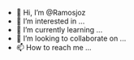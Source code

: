 - 👋 Hi, I’m @Ramosjoz
- 👀 I’m interested in ...
- 🌱 I’m currently learning ...
- 💞️ I’m looking to collaborate on ...
- 📫 How to reach me ...

<!---
Ramosjoz/Ramosjoz is a ✨ special ✨ repository because its `README.md` (this file) appears on your GitHub profile.
You can click the Preview link to take a look at your changes.
--->

